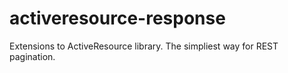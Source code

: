 activeresource-response
=======================

Extensions to ActiveResource library. The simpliest way for REST pagination.
